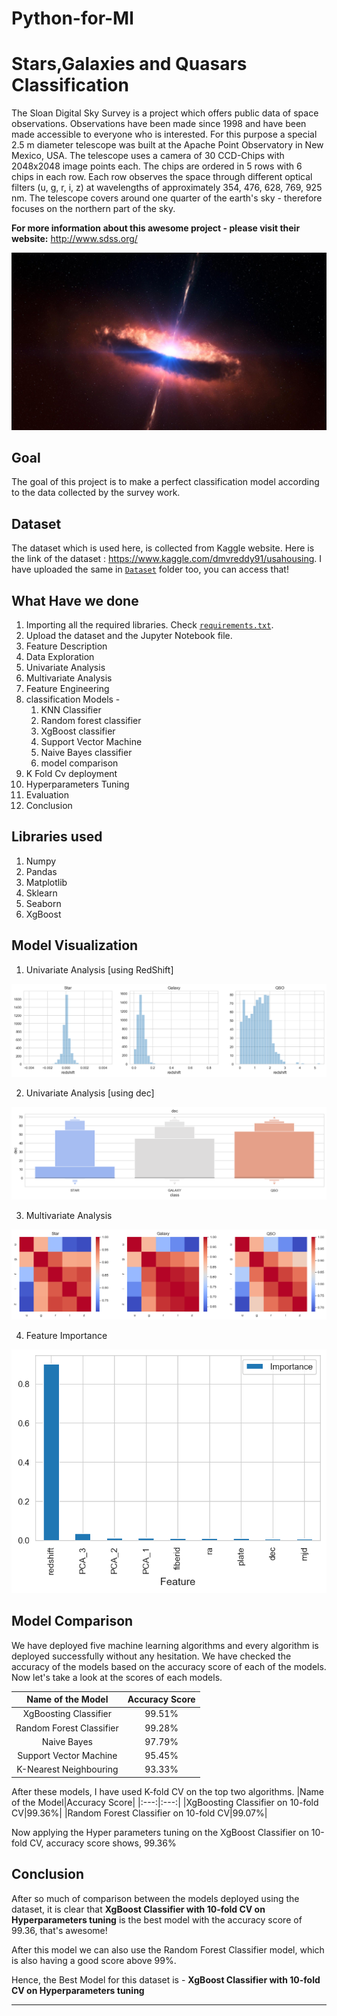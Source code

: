 # Python-for-Ml
# Stars,Galaxies and Quasars Classification

The Sloan Digital Sky Survey is a project which offers public data of space observations. Observations have been made since 1998 and have been made accessible to everyone who is interested. 
For this purpose a special 2.5 m diameter telescope was built at the Apache Point Observatory in New Mexico, USA. The telescope uses a camera of 30 CCD-Chips with 2048x2048 image points each. The chips are ordered in 5 rows with 6 chips in each row. Each row observes the space through different optical filters (u, g, r, i, z) at wavelengths of approximately 354, 476, 628, 769, 925 nm.
The telescope covers around one quarter of the earth's sky - therefore focuses on the northern part of the sky.

**For more information about this awesome project - please visit their website:** http://www.sdss.org/

![](star4.jpg)

## Goal
The goal of this project is to make a perfect classification model according to the data collected by the survey work.

## Dataset
The dataset which is used here, is collected from Kaggle website. Here is the link of the dataset : https://www.kaggle.com/dmvreddy91/usahousing. I have uploaded the same in [`Dataset`](https://github.com/abhisheks008/ML-ProjectKart/tree/patch-23/Stars%2C%20Galaxies%20and%20Quasars%20Classification/Dataset) folder too, you can access that!

## What Have we done
1. Importing all the required libraries. Check [`requirements.txt`](https://github.com/abhisheks008/ML-ProjectKart/blob/patch-23/Stars%2C%20Galaxies%20and%20Quasars%20Classification/requirements.txt).
2. Upload the dataset and the Jupyter Notebook file.
3. Feature Description
4. Data Exploration
5. Univariate Analysis
6. Multivariate Analysis
7. Feature Engineering
8. classification Models -
    1. KNN Classifier
    2. Random forest classifier
    3. XgBoost classifier
    4. Support Vector Machine
    5. Naive Bayes classifier
    6. model comparison
9. K Fold Cv deployment
10. Hyperparameters Tuning
11. Evaluation
12. Conclusion

## Libraries used
1. Numpy
2. Pandas
3. Matplotlib
4. Sklearn
5. Seaborn
6. XgBoost

## Model Visualization
1. Univariate Analysis [using RedShift]

![](star1.png)

2. Univariate Analysis [using dec]

![](star2.png)

3. Multivariate Analysis

![](star3.png)

4. Feature Importance

![](star4.png)

## Model Comparison
We have deployed five machine learning algorithms and every algorithm is deployed successfully without any hesitation. We have checked the accuracy of the models based on the accuracy score of each of the models. Now let's take a look at the scores of each models.

|Name of the Model|Accuracy Score|
|:---:|:---:|
|XgBoosting Classifier|99.51%|
|Random Forest Classifier|99.28%|
|Naive Bayes|97.79%|
|Support Vector Machine|95.45%|
|K-Nearest Neighbouring|93.33%|

After these models, I have used K-fold CV on the top two algorithms.
|Name of the Model|Accuracy Score|
|:---:|:---:|
|XgBoosting Classifier on 10-fold CV|99.36%|
|Random Forest Classifier on 10-fold CV|99.07%|

Now applying the Hyper parameters tuning on the XgBoost Classifier on 10-fold CV, accuracy score shows, 99.36%

## Conclusion
After so much of comparison between the models deployed using the dataset, it is clear that **XgBoost Classifier with 10-fold CV on Hyperparameters tuning** is the best model with the accuracy score of 99.36, that's awesome!

After this model we can also use the Random Forest Classifier model, which is also having a good score above 99%.

Hence, the Best Model for this dataset is - **XgBoost Classifier with 10-fold CV on Hyperparameters tuning**

**********************************************
